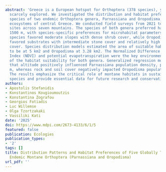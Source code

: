 ```yaml
---
abstract: 'Greece is a European hotspot for Orthoptera (378 species), yet it has been
  scarcely explored. We investigated the distribution and habitat preferences of the
  species of two endemic Orthoptera genera, Parnassiana and Oropodisma, in the montane
  ecosystems of central Greece. We conducted field surveys from 2021 to 2024 in 174
  sites across seven mountains. The species of both genera preferred habitats above
  1500 m, with species-specific preferences for microhabitat parameters: Parnassiana
  species favored moderate slopes with dense shrub cover, while Oropodisma species
  favored substrates with intermediate stone cover and relatively high vegetation
  cover. Species distribution models estimated the area of suitable habitat for Parnassiana
  to be at 5 km2 and Oropodisma at 3.28 km2. The Normalized Difference Vegetation
  Index (NDVI) and potential evapotranspiration were the key environmental drivers
  of the habitat suitability for both genera. Generalized regression models showed
  that altitude positively influenced Parnassiana population density, peaking at 2200
  m, whereas rock and soil cover negatively impacted Oropodisma population densities.
  The results emphasize the critical role of montane habitats in sustaining these
  species and provide essential data for future research and conservation strategies.'
authors:
- Apostolis Stefanidis
- Konstantinos Kougioumoutzis
- Konstantina Zografou
- Georgios Fotiadis
- Luc Willemse
- Olga Tzortzakaki
- Vassiliki Kati
date: '2025'
doi: https://www.mdpi.com/2673-4133/6/1/5
featured: false
publication: Ecologies
publication_types:
- '2'
tags: []
title: Distribution Patterns and Habitat Preferences of Five Globally Threatened and
  Endemic Montane Orthoptera (Parnassiana and Oropodisma)
url_pdf: ''
---
```

